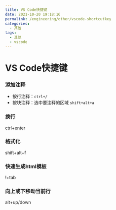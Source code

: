 ```yaml
---
title: VS Code快捷键
date: 2021-10-20 19:18:16
permalink: /engineering/other/vscode-shortcutkey
categories:
  - 其他
tags:
  - 其他
  - vscode
---
```

# VS Code快捷键

### 添加注释

- 按行注释：`ctrl+/`
- 按块注释：选中要注释的区域 `shift+alt+a`

### 换行

ctrl+enter

### 格式化

shift+alt+f

### 快速生成html模板

!+tab

### 向上或下移动当前行

alt+up/down
